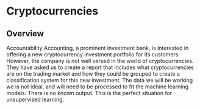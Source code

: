 # Cryptocurrencies

## Overview 
Accountability Accounting, a prominent investment bank, is interested in offering a new cryptocurrency investment portfolio for its customers.  However, the company is not well versed in the world of cryptocurrencies.  They have asked us to create a report that includes what cryptocurrencies are on the trading market and how they could be grouped to create a classification system for this new investment. The data we will be working we is not ideal, and will need to be processed to fit the machine learning models. There is no known output.  This is the perfect situation for unsupervised learning. 